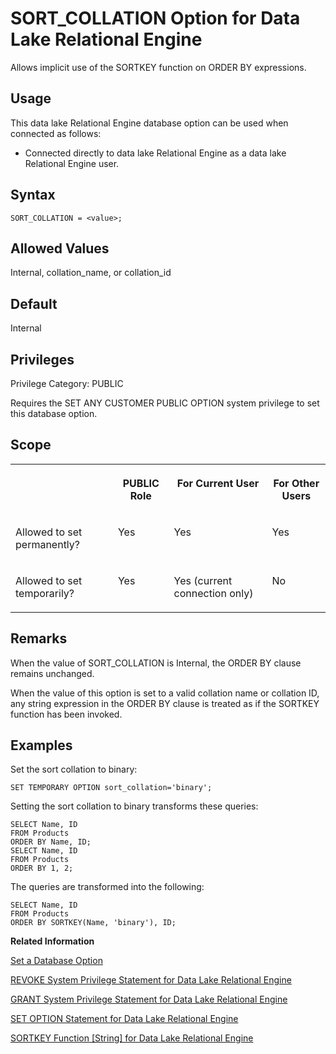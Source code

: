 <!-- loioa655148384f210158440eac57f6bf73f -->

# SORT\_COLLATION Option for Data Lake Relational Engine

Allows implicit use of the SORTKEY function on ORDER BY expressions.



<a name="loioa655148384f210158440eac57f6bf73f__section_rwg_krr_znb"/>

## Usage

This data lake Relational Engine database option can be used when connected as follows:

-   Connected directly to data lake Relational Engine as a data lake Relational Engine user.



<a name="loioa655148384f210158440eac57f6bf73f__section_zx3_g24_hrb"/>

## Syntax

```
SORT_COLLATION = <value>;
```



<a name="loioa655148384f210158440eac57f6bf73f__iq_refso_937"/>

## Allowed Values

Internal, collation\_name, or collation\_id



<a name="loioa655148384f210158440eac57f6bf73f__iq_refso_938"/>

## Default

Internal



<a name="loioa655148384f210158440eac57f6bf73f__section_k3c_gxb_3qb"/>

## Privileges

Privilege Category: PUBLIC

Requires the SET ANY CUSTOMER PUBLIC OPTION system privilege to set this database option.



<a name="loioa655148384f210158440eac57f6bf73f__iq_refso_939"/>

## Scope


<table>
<tr>
<th valign="top">

 

</th>
<th valign="top">

PUBLIC Role

</th>
<th valign="top">

For Current User

</th>
<th valign="top">

For Other Users

</th>
</tr>
<tr>
<td valign="top">

Allowed to set permanently?

</td>
<td valign="top">

Yes

</td>
<td valign="top">

Yes

</td>
<td valign="top">

Yes

</td>
</tr>
<tr>
<td valign="top">

Allowed to set temporarily?

</td>
<td valign="top">

Yes

</td>
<td valign="top">

Yes \(current connection only\)

</td>
<td valign="top">

No

</td>
</tr>
</table>



<a name="loioa655148384f210158440eac57f6bf73f__iq_refso_940"/>

## Remarks

When the value of SORT\_COLLATION is Internal, the ORDER BY clause remains unchanged.

When the value of this option is set to a valid collation name or collation ID, any string expression in the ORDER BY clause is treated as if the SORTKEY function has been invoked.



<a name="loioa655148384f210158440eac57f6bf73f__iq_refso_941"/>

## Examples

Set the sort collation to binary:

```
SET TEMPORARY OPTION sort_collation='binary';
```

Setting the sort collation to binary transforms these queries:

```
SELECT Name, ID
FROM Products
ORDER BY Name, ID;
SELECT Name, ID
FROM Products
ORDER BY 1, 2;
```

The queries are transformed into the following:

```
SELECT Name, ID
FROM Products
ORDER BY SORTKEY(Name, 'binary'), ID;
```

**Related Information**  


[Set a Database Option](set-a-database-option-0dcb893.md "You set options with the SET OPTION statement.")

[REVOKE System Privilege Statement for Data Lake Relational Engine](../080-sql-statements/revoke-system-privilege-statement-for-data-lake-relational-engine-a3eadda.md "Removes specific system privileges from specific users and the right to administer the privilege.")

[GRANT System Privilege Statement for Data Lake Relational Engine](../080-sql-statements/grant-system-privilege-statement-for-data-lake-relational-engine-a3dfcb0.md "Grants specific system privileges to users or roles, with or without administrative rights.")

[SET OPTION Statement for Data Lake Relational Engine](../080-sql-statements/set-option-statement-for-data-lake-relational-engine-a625da7.md "Changes options that affect the behavior of the database and its compatibility with Transact-SQL. Setting the value of an option can change the behavior for all users or an individual user, in either a temporary or permanent scope.")

[SORTKEY Function \[String\] for Data Lake Relational Engine](../050-system-sql-functions/sortkey-function-string-for-data-lake-relational-engine-a5805dd.md "Generates values that can be used to sort character strings based on alternate collation rules.")

